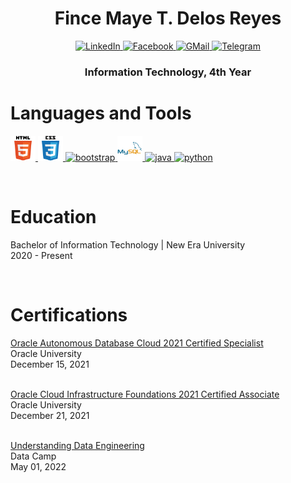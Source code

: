 <h1 align="center">Fince Maye T. Delos Reyes</h1>

<p align="center">
    <a href="https://www.linkedin.com/in/fince-maye-delos-reyes-7797b522a/">
        <img src="https://img.shields.io/badge/linkedin-%230077B5.svg?style=for-the-badge&logo=linkedin&logoColor=white" alt="LinkedIn">
    </a>
    <a href="https://www.facebook.com/p.ngsm.ng/">
        <img src="https://img.shields.io/badge/Facebook-%231877F2.svg?style=for-the-badge&logo=Facebook&logoColor=white" alt="Facebook">
    </a>
    <a href="mailto: delosreyesfincemaye@gmail.com">
        <img src="https://img.shields.io/badge/Gmail-D14836?style=for-the-badge&logo=gmail&logoColor=white" alt="GMail">
    </a>
    <a href="https://t.me/mincefaye">
        <img src="https://img.shields.io/badge/Telegram-2CA5E0?style=for-the-badge&logo=telegram&logoColor=white" alt="Telegram">
    </a>
</p>

<h3 align="center">Information Technology, 4th Year</h3>

<h1 align="left">Languages and Tools</h1>
  <p align="left"> <a href="https://www.w3.org/html/" target="_blank" rel="noreferrer"> <img src="https://raw.githubusercontent.com/devicons/devicon/master/icons/html5/html5-original-wordmark.svg" alt="html5" width="40" height="40"/> </a> <a href="https://www.w3schools.com/css/" target="_blank" rel="noreferrer"> <img src="https://raw.githubusercontent.com/devicons/devicon/master/icons/css3/css3-original-wordmark.svg" alt="css3" width="40" height="40"/> </a> <a href="https://getbootstrap.com/" target="_blank" rel="noreferrer"> <img src="https://getbootstrap.com/docs/5.3/assets/brand/bootstrap-logo-shadow.png" alt="bootstrap" width="40" height="40"/> </a> <a href="https://www.mysql.com/" target="_blank" rel="noreferrer"> <img src="https://raw.githubusercontent.com/devicons/devicon/master/icons/mysql/mysql-original-wordmark.svg" alt="mysql" width="40" height="40"/> </a> <a href="https://www.java.com/en/" target="_blank" rel="noreferrer"> <img src="/a/ocom/img/bgimg02-bgsw-overlay-07.png" alt="java"/> </a> <a href="https://www.python.org/" target="_blank" rel="noreferrer"> <img src="https://www.python.org/static/img/python-logo@2x.png" alt="python" height="40"/> </a> 
  </p>

<br>

<h1 align="left">Education</h1>
  <p align="left">
    Bachelor of Information Technology | New Era University 
    <br>
    2020 - Present
  </p>

<br>

<h1 align="left">Certifications</h1>
  <p align ="left">
    <a href="https://brm-certview.oracle.com/ords/certview/ecertificate?ssn=OC2276470&trackId=OADBC2021CA&key=2aafc631a7c922dade7efaeba82898ab0fd55c15">
        Oracle Autonomous Database Cloud 2021 Certified Specialist
    </a> 
    <br>
    Oracle University 
    <br>
    December 15, 2021
  </p>
  
  <p align ="left">
    <a href="https://brm-certview.oracle.com/ords/certview/ecertificate?ssn=OC2276470&trackId=OCIBF2021&key=f98c11667ca1e06240616bab5bdc9b052ad3b055">
      <br>
      Oracle Cloud Infrastructure Foundations 2021 Certified Associate
    </a> 
    <br>
    Oracle University 
    <br>
    December 21, 2021
  </p>
  
  <p align ="left">
    <a href="https://www.datacamp.com/statement-of-accomplishment/course/419765ef49bbc057b6e3d0f50306b1e4eb3b892e?raw=1">
      <br>
      Understanding Data Engineering
    </a>
    <br>
    Data Camp
    <br>
    May 01, 2022
  </p>
